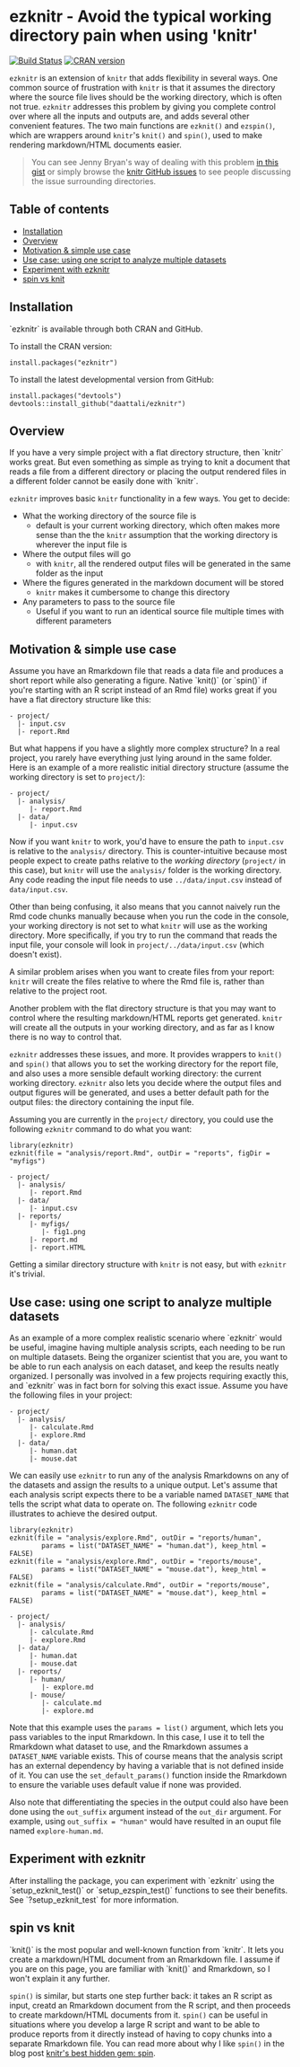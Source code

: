 ezknitr - Avoid the typical working directory pain when using 'knitr'
=====================================================================

[![Build
Status](https://travis-ci.org/daattali/ezknitr.svg?branch=master)](https://travis-ci.org/daattali/ezknitr)
[![CRAN
version](http://www.r-pkg.org/badges/version/ezknitr)](https://cran.r-project.org/package=ezknitr)

`ezknitr` is an extension of `knitr` that adds flexibility in several
ways. One common source of frustration with `knitr` is that it assumes
the directory where the source file lives should be the working
directory, which is often not true. `ezknitr` addresses this problem by
giving you complete control over where all the inputs and outputs are,
and adds several other convenient features. The two main functions are
`ezknit()` and `ezspin()`, which are wrappers around `knitr`'s `knit()`
and `spin()`, used to make rendering markdown/HTML documents easier.

> You can see Jenny Bryan's way of dealing with this problem [in this
> gist](https://gist.github.com/jennybc/362f52446fe1ebc4c49f) or simply
> browse the [knitr GitHub
> issues](https://github.com/yihui/knitr/issues) to see people
> discussing the issue surrounding directories.

Table of contents
-----------------

-   [Installation](#installation)
-   [Overview](#overview)
-   [Motivation & simple use case](#motivation-simple-usecase)
-   [Use case: using one script to analyze multiple
    datasets](#usecase-advanced)
-   [Experiment with ezknitr](#experiment)
-   [spin vs knit](#spin-vs-knit)

<h2 id="installation">
Installation
</h2>
`ezknitr` is available through both CRAN and GitHub.

To install the CRAN version:

    install.packages("ezknitr")

To install the latest developmental version from GitHub:

    install.packages("devtools")
    devtools::install_github("daattali/ezknitr")

<h2 id="overview">
Overview
</h2>
If you have a very simple project with a flat directory structure, then
`knitr` works great. But even something as simple as trying to knit a
document that reads a file from a different directory or placing the
output rendered files in a different folder cannot be easily done with
`knitr`.

`ezknitr` improves basic `knitr` functionality in a few ways. You get to
decide:

-   What the working directory of the source file is
    -   default is your current working directory, which often makes
        more sense than the the `knitr` assumption that the working
        directory is wherever the input file is
-   Where the output files will go
    -   with `knitr`, all the rendered output files will be generated in
        the same folder as the input
-   Where the figures generated in the markdown document will be stored
    -   `knitr` makes it cumbersome to change this directory
-   Any parameters to pass to the source file
    -   Useful if you want to run an identical source file multiple
        times with different parameters

<h2 id="motivation-simple-usecase">
Motivation & simple use case
</h2>
Assume you have an Rmarkdown file that reads a data file and produces a
short report while also generating a figure. Native `knit()` (or
`spin()` if you're starting with an R script instead of an Rmd file)
works great if you have a flat directory structure like this:

    - project/
      |- input.csv
      |- report.Rmd

But what happens if you have a slightly more complex structure? In a
real project, you rarely have everything just lying around in the same
folder. Here is an example of a more realistic initial directory
structure (assume the working directory is set to `project/`):

    - project/
      |- analysis/
         |- report.Rmd
      |- data/
         |- input.csv

Now if you want `knitr` to work, you'd have to ensure the path to
`input.csv` is relative to the `analysis/` directory. This is
counter-intuitive because most people expect to create paths relative to
the *working directory* (`project/` in this case), but `knitr` will use
the `analysis/` folder is the working directory. Any code reading the
input file needs to use `../data/input.csv` instead of `data/input.csv`.

Other than being confusing, it also means that you cannot naively run
the Rmd code chunks manually because when you run the code in the
console, your working directory is not set to what `knitr` will use as
the working directory. More specifically, if you try to run the command
that reads the input file, your console will look in
`project/../data/input.csv` (which doesn't exist).

A similar problem arises when you want to create files from your report:
`knitr` will create the files relative to where the Rmd file is, rather
than relative to the project root.

Another problem with the flat directory structure is that you may want
to control where the resulting markdown/HTML reports get generated.
`knitr` will create all the outputs in your working directory, and as
far as I know there is no way to control that.

`ezknitr` addresses these issues, and more. It provides wrappers to
`knit()` and `spin()` that allows you to set the working directory for
the report file, and also uses a more sensible default working
directory: the current working directory. `ezknitr` also lets you decide
where the output files and output figures will be generated, and uses a
better default path for the output files: the directory containing the
input file.

Assuming you are currently in the `project/` directory, you could use
the following `ezknitr` command to do what you want:

    library(ezknitr)
    ezknit(file = "analysis/report.Rmd", outDir = "reports", figDir = "myfigs")

    - project/
      |- analysis/
         |- report.Rmd
      |- data/
         |- input.csv
      |- reports/
         |- myfigs/
            |- fig1.png
         |- report.md
         |- report.HTML

Getting a similar directory structure with `knitr` is not easy, but with
`ezknitr` it's trivial.

<h2 id="usecase-advanced">
Use case: using one script to analyze multiple datasets
</h2>
As an example of a more complex realistic scenario where `ezknitr` would
be useful, imagine having multiple analysis scripts, each needing to be
run on multiple datasets. Being the organizer scientist that you are,
you want to be able to run each analysis on each dataset, and keep the
results neatly organized. I personally was involved in a few projects
requiring exactly this, and `ezknitr` was in fact born for solving this
exact issue. Assume you have the following files in your project:

    - project/
      |- analysis/
         |- calculate.Rmd
         |- explore.Rmd
      |- data/
         |- human.dat
         |- mouse.dat

We can easily use `ezknitr` to run any of the analysis Rmarkdowns on any
of the datasets and assign the results to a unique output. Let's assume
that each analysis script expects there to be a variable named
`DATASET_NAME` that tells the script what data to operate on. The
following `ezknitr` code illustrates to achieve the desired output.

    library(ezknitr)
    ezknit(file = "analysis/explore.Rmd", outDir = "reports/human",
            params = list("DATASET_NAME" = "human.dat"), keep_html = FALSE)
    ezknit(file = "analysis/explore.Rmd", outDir = "reports/mouse",
            params = list("DATASET_NAME" = "mouse.dat"), keep_html = FALSE)
    ezknit(file = "analysis/calculate.Rmd", outDir = "reports/mouse",
            params = list("DATASET_NAME" = "mouse.dat"), keep_html = FALSE)

    - project/
      |- analysis/
         |- calculate.Rmd
         |- explore.Rmd
      |- data/
         |- human.dat
         |- mouse.dat
      |- reports/
         |- human/
            |- explore.md
         |- mouse/
            |- calculate.md
            |- explore.md

Note that this example uses the `params = list()` argument, which lets
you pass variables to the input Rmarkdown. In this case, I use it to
tell the Rmarkdown what dataset to use, and the Rmarkdown assumes a
`DATASET_NAME` variable exists. This of course means that the analysis
script has an external dependency by having a variable that is not
defined inside of it. You can use the `set_default_params()` function
inside the Rmarkdown to ensure the variable uses default value if none
was provided.

Also note that differentiating the species in the output could also have
been done using the `out_suffix` argument instead of the `out_dir`
argument. For example, using `out_suffix = "human"` would have resulted
in an ouput file named `explore-human.md`.

<h2 id="experiment">
Experiment with ezknitr
</h2>
After installing the package, you can experiment with `ezknitr` using
the `setup_ezknit_test()` or `setup_ezspin_test()` functions to see
their benefits. See `?setup_ezknit_test` for more information.

<h2 id="spin-vs-knit">
spin vs knit
</h2>
`knit()` is the most popular and well-known function from `knitr`. It
lets you create a markdown/HTML document from an Rmarkdown file. I
assume if you are on this page, you are familiar with `knit()` and
Rmarkdown, so I won't explain it any further.

`spin()` is similar, but starts one step further back: it takes an R
script as input, creatd an Rmarkdown document from the R script, and
then proceeds to create markdown/HTML documents from it. `spin()` can be
useful in situations where you develop a large R script and want to be
able to produce reports from it directly instead of having to copy
chunks into a separate Rmarkdown file. You can read more about why I
like `spin()` in the blog post [knitr's best hidden gem:
spin](http://deanattali.com/2015/03/24/knitrs-best-hidden-gem-spin/).
